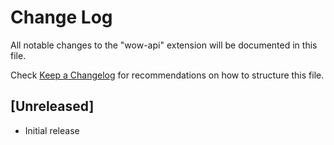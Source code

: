 # Change Log

All notable changes to the "wow-api" extension will be documented in this file.

Check [Keep a Changelog](http://keepachangelog.com/) for recommendations on how to structure this file.

## [Unreleased]

- Initial release